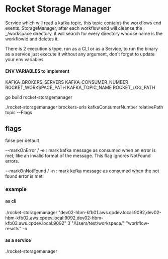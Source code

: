 # Rocket Storage Manager

Service which will read a kafka topic, this topic contains the workflows end events. StorageManager, after each workflow end
will cleanse the _/workspace directory, it will search for every directory whoose name is the workflowId and deletes it.

There is 2 execution's type, run as a CLI or as a Service, to run the binary as a service just execute it without any
argument, don't forget to update your env variables

#### ENV VARIABLES to implement
KAFKA_BROKERS_SERVERS
KAFKA_CONSUMER_NUMBER
ROCKET_WORKSPACE_PATH
KAFKA_TOPIC_NAME
ROCKET_LOG_PATH

go build rocket-storagemanager

./rocket-storagemanager brockers-urls kafkaConsumerNumber relativePath topic --Flags

## flags
false per default

--markOnError / -e : mark kafka message as consumed when an error is met, like an invalid format of the message.
This flag ignores NotFound errors.

--markOnNotFound / -n : mark kefka message as consumed when the not found error is met.

### example
#### as cli
./rocket-storagemanager "dev02-hbm-kfb01.aws.cpdev.local:9092,dev02-hbm-kfb02.aws.cpdev.local:9092,dev02-hbm-kfb03.aws.cpdev.local:9092" 3 "/Users/test/workspace/" "workflow-results" -n

#### as a service
./rocket-storagemanager
